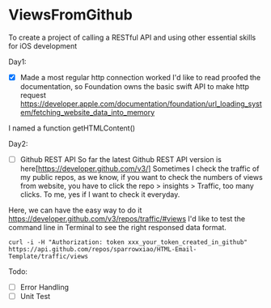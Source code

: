 # ViewsFromGithub
To create a project of calling a RESTful API and using other essential skills for iOS development

Day1:
- [x] Made a most regular http connection worked
I'd like to read proofed the documentation, so Foundation owns the basic swift API to make http request
https://developer.apple.com/documentation/foundation/url_loading_system/fetching_website_data_into_memory

I named a function getHTMLContent()

Day2:
- [ ] Github REST API 
So far the latest Github REST API version is here[https://developer.github.com/v3/]
Sometimes I  check the traffic of my public repos, as we know, if you want to check the numbers of views from website, you have to click the repo > insights > Traffic, too many clicks. To me, yes if I want to check it everyday.

Here, we can have the easy way to do it 
https://developer.github.com/v3/repos/traffic/#views
I'd like to test the command line in Terminal to see the right responsed data format.
```
curl -i -H "Authorization: token xxx_your_token_created_in_github" https://api.github.com/repos/sparrowxiao/HTML-Email-Template/traffic/views
```



Todo:
- [ ] Error Handling
- [ ] Unit Test
